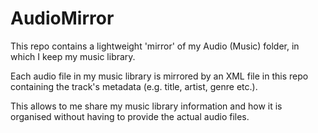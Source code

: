 # AudioMirror

This repo contains a lightweight 'mirror' of my Audio (Music) folder, in which I keep my music library.

Each audio file in my music library is mirrored by an XML file in this repo containing the track's metadata (e.g. title, artist, genre etc.).

This allows to me share my music library information and how it is organised without having to provide the actual audio files.